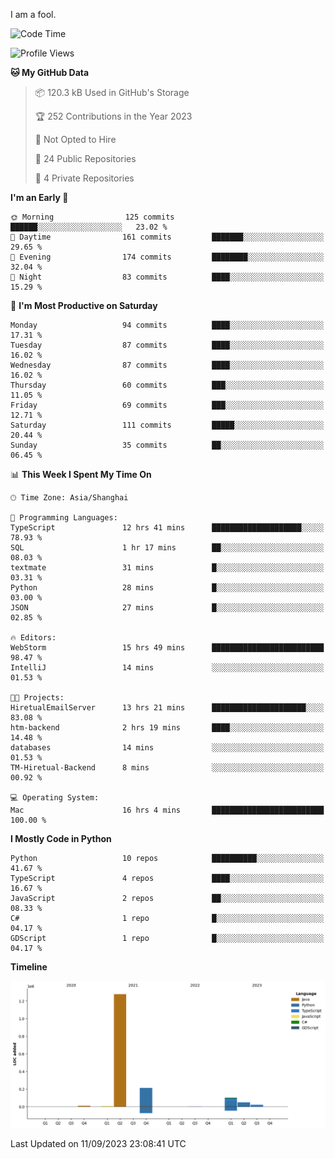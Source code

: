 I am a fool.

<!--START_SECTION:waka-->
![Code Time](http://img.shields.io/badge/Code%20Time-688%20hrs%2029%20mins-blue)

![Profile Views](http://img.shields.io/badge/Profile%20Views-2-blue)

**🐱 My GitHub Data** 

> 📦 120.3 kB Used in GitHub's Storage 
 > 
> 🏆 252 Contributions in the Year 2023
 > 
> 🚫 Not Opted to Hire
 > 
> 📜 24 Public Repositories 
 > 
> 🔑 4 Private Repositories 
 > 
**I'm an Early 🐤** 

```text
🌞 Morning                125 commits         ██████░░░░░░░░░░░░░░░░░░░   23.02 % 
🌆 Daytime                161 commits         ███████░░░░░░░░░░░░░░░░░░   29.65 % 
🌃 Evening                174 commits         ████████░░░░░░░░░░░░░░░░░   32.04 % 
🌙 Night                  83 commits          ████░░░░░░░░░░░░░░░░░░░░░   15.29 % 
```
📅 **I'm Most Productive on Saturday** 

```text
Monday                   94 commits          ████░░░░░░░░░░░░░░░░░░░░░   17.31 % 
Tuesday                  87 commits          ████░░░░░░░░░░░░░░░░░░░░░   16.02 % 
Wednesday                87 commits          ████░░░░░░░░░░░░░░░░░░░░░   16.02 % 
Thursday                 60 commits          ███░░░░░░░░░░░░░░░░░░░░░░   11.05 % 
Friday                   69 commits          ███░░░░░░░░░░░░░░░░░░░░░░   12.71 % 
Saturday                 111 commits         █████░░░░░░░░░░░░░░░░░░░░   20.44 % 
Sunday                   35 commits          ██░░░░░░░░░░░░░░░░░░░░░░░   06.45 % 
```


📊 **This Week I Spent My Time On** 

```text
🕑︎ Time Zone: Asia/Shanghai

💬 Programming Languages: 
TypeScript               12 hrs 41 mins      ████████████████████░░░░░   78.93 % 
SQL                      1 hr 17 mins        ██░░░░░░░░░░░░░░░░░░░░░░░   08.03 % 
textmate                 31 mins             █░░░░░░░░░░░░░░░░░░░░░░░░   03.31 % 
Python                   28 mins             █░░░░░░░░░░░░░░░░░░░░░░░░   03.00 % 
JSON                     27 mins             █░░░░░░░░░░░░░░░░░░░░░░░░   02.85 % 

🔥 Editors: 
WebStorm                 15 hrs 49 mins      █████████████████████████   98.47 % 
IntelliJ                 14 mins             ░░░░░░░░░░░░░░░░░░░░░░░░░   01.53 % 

🐱‍💻 Projects: 
HiretualEmailServer      13 hrs 21 mins      █████████████████████░░░░   83.08 % 
htm-backend              2 hrs 19 mins       ████░░░░░░░░░░░░░░░░░░░░░   14.48 % 
databases                14 mins             ░░░░░░░░░░░░░░░░░░░░░░░░░   01.53 % 
TM-Hiretual-Backend      8 mins              ░░░░░░░░░░░░░░░░░░░░░░░░░   00.92 % 

💻 Operating System: 
Mac                      16 hrs 4 mins       █████████████████████████   100.00 % 
```

**I Mostly Code in Python** 

```text
Python                   10 repos            ██████████░░░░░░░░░░░░░░░   41.67 % 
TypeScript               4 repos             ████░░░░░░░░░░░░░░░░░░░░░   16.67 % 
JavaScript               2 repos             ██░░░░░░░░░░░░░░░░░░░░░░░   08.33 % 
C#                       1 repo              █░░░░░░░░░░░░░░░░░░░░░░░░   04.17 % 
GDScript                 1 repo              █░░░░░░░░░░░░░░░░░░░░░░░░   04.17 % 
```



**Timeline**

![Lines of Code chart](https://raw.githubusercontent.com/VeejaLiu/VeejaLiu/master/assets/bar_graph.png)


 Last Updated on 11/09/2023 23:08:41 UTC
<!--END_SECTION:waka-->
